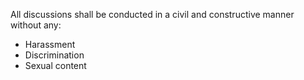 All discussions shall be conducted in a civil and constructive manner without any:
* Harassment
* Discrimination
* Sexual content
